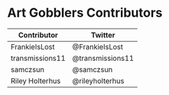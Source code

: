 # Art Gobblers Contributors

| Contributor     | Twitter          |
| --------------- | ---------------- |
| FrankieIsLost   | @FrankieIsLost   |
| transmissions11 | @transmissions11 |
| samczsun        | @samczsun        |
| Riley Holterhus | @rileyholterhus  |
